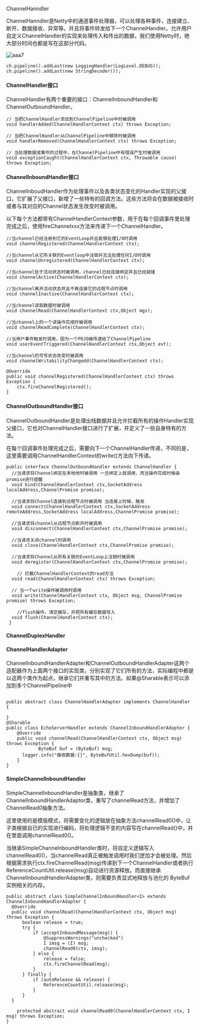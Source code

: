 ChannelHanndler

ChannelHanndler是Netty中的通道事件处理器，可以处理各种事件，连接建立、断开、数据接收、异常等。并且将事件转发给下一个ChannelHandler。允许用户自定义ChannelHandler的实现来处理传入和传出的数据，我们使用Netty时，绝大部分时间也都是写在这部分代码。

![aaa7](/Users/apple/Downloads/aaa7.png)

```
ch.pipeline().addLast(new LoggingHandler(LogLevel.DEBUG));
ch.pipeline().addLast(new StringDecoder());
```

#### ChannelHandler接口

ChannelHandler有两个重要的接口：ChannelInboundHandler和ChannelOutboundHandler。

```
// 当把ChannelHandler添加到ChannelPipeline中时被调用
void handlerAdded(ChannelHandlerContext ctx) throws Exception;

// 当把ChannelHandler从ChannelPipeline中移除时被调用
void handlerRemoved(ChannelHandlerContext ctx) throws Exception;

// 当处理数据或事件的过程中，在ChannelPipeline中有错误产生时被调用
void exceptionCaught(ChannelHandlerContext ctx, Throwable cause) throws Exception;
```

#### ChannelInboundHandler接口

ChannelInboudHandler作为处理事件以及各类状态变化的Handler实现的父接口，它扩展了父接口，新增了一些特有的回调方法。这些方法将会在数据被接收时或者与其对应的Channel状态发生改变时被调用。

以下每个方法都带有ChannelHandlerContext参数，用于在每个回调事件里处理完成之后，使用fireChannelxxx方法来传递下一个ChannelHandler。

```
//当channel已经注册到它的EventLoop并且能够处理I/O时调用
void channelRegistered(ChannelHandlerContext ctx);

//当channel从它所关联的Eventloop中注销并无法处理任何I/O时调用
void channelUnregistered(ChannelHandlerContext ctx);

//当channel处于活动状态时被调用，channel已经连接绑定并且已经就绪
void channelActive(ChannelHandlerContext ctx);

//当channel离开活动状态并且不再连接它的远程节点时调用
void channelInactive(ChannelHandlerContext ctx);

//当channel读取数据时被调用
void channelRead(ChannelHandlerContext ctx,Object mgs);

//当channel上的一个读操作完成时被调用
void channelReadComplete(ChannelHandlerContext ctx);

//当用户事件触发时调用，因为一个POJO被传递给了ChannelPipeline
void userEventTriggered(ChannelHandlerContext ctx,Object evt);

//当channel的可写状态改变时被调用
void channelWritabilityChangedd(ChannelHandlerContext ctx);

@Override
public void channelRegistered(ChannelHandlerContext ctx) throws Exception {
    ctx.fireChannelRegistered();
}
```



#### ChannelOutboundHandler接口

ChannelOutboundHandler是处理出栈数据并且允许拦截所有的操作Handler实现父接口，它也对ChannelHandler接口进行了扩展，并定义了一些自身特有的方法。

在每个回调事件处理完成之后，需要向下一个ChannelHandler传递，不同的是，这里需要调用ChannelHandlerContext的write()方法向下传递。

```
public interface ChannelOutboundHandler extends ChannelHandler {
  //当请求将Channel绑定在本地地时被调用 一旦绑定上就调用，而当操作完成时候由promise进行提醒
  void bind(ChannelHandlerContext ctx,SocketAddress localAddress,ChannelPromise promise);

  //当请求将Channel连接到远程节点时被调用 当连接上时候，触发
  void connect(ChannelHandlerContext ctx,SocketAddress remoteAddress,SocketAddress localAddress,ChannelPromise promise);

  //当请求将channel从远程节点断开时被调用
  void disconnect(ChannelHandlerContext ctx,ChannelPromise promise);

  //当请求关闭channel时调用
  void close(ChannelHandlerContext ctx,ChannelPromise promise);

  //当请求将Channel从所有关联的EventLoop上注销时被调用
  void deregister(ChannelHandlerContext ctx,ChannelPromise promise);

	// 拦截ChannelHandlerContext的read方法
  void read(ChannelHandlerContext ctx) throws Exception;

  // 当一个write操作被调用时调用
  void write(ChannelHandlerContext ctx, Object msg, ChannelPromise promise) throws Exception;
  
	//flush操作，清空缓存，并把所有缓存数据写入
  void flush(ChannelHandlerContext ctx);
 }
```



#### ChannelDuplexHandler



#### ChannelHandlerAdapter

ChannelInboundHandlerAdapter和ChannelOutboundHandlerAdapter这两个适配器作为上面两个接口的实现类，分别实现了它们所有的方法，实际编程中都是以这两个类作为起点，继承它们并重写其中的方法。如果@Sharable表示可以添加到多个ChannelPipeline中

```

public abstract class ChannelHandlerAdapter implements ChannelHandler {

}
@Sharable
public class EchoServerHandler extends ChannelInboundHandlerAdapter {
    @Override
    public void channelRead(ChannelHandlerContext ctx, Object msg) throws Exception {
 			ByteBuf buf = (ByteBuf) msg;
      logger.info("接收数据:{}", ByteBufUtil.hexDump(buf));
    }
}
```

#### SimpleChannelInboundHandler

SimpleChannelInboundHandler是抽象类，继承了ChannelInboundHandlerAdaptor类，重写了channelRead方法，并增加了ChannelRead0抽象方法。

这里使用的是模版模式，将需要变化的逻辑放在抽象方法channelRead0()中，让子类根据自已的实现进行编码，将处理逻辑不变的内容写在channelRead()中，并在里面调用channelRead0()。

当继承SimpleChannelnboundHandler类时，将自定义逻辑写入channelRead0()，当channelRead真正被触发调用时我们逻加才会被处理。然后根据需求执行ctx.fireChannelRead(msg)传递到下一个ChannelHandler或者执行ReferenceCountUtil.release(msg)自动进行资源释放。而直接继承ChannelInboundHandlerAdapter类，则需要负责显式地释放与池化的 ByteBuf 实例相关的内存。

```
public abstract class SimpleChannelInboundHandler<I> extends ChannelInboundHandlerAdapter {
  @Override
  public void channelRead(ChannelHandlerContext ctx, Object msg) throws Exception {
      boolean release = true;
      try {
          if (acceptInboundMessage(msg)) {
              @SuppressWarnings("unchecked")
              I imsg = (I) msg;
              channelRead0(ctx, imsg);
          } else {
              release = false;
              ctx.fireChannelRead(msg);
          }
      } finally {
          if (autoRelease && release) {
              ReferenceCountUtil.release(msg);
          }
      }
  }

	protected abstract void channelRead0(ChannelHandlerContext ctx, I msg) throws Exception;
}
```

